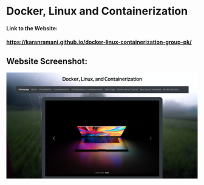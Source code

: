 # Docker, Linux and Containerization
#### Link to the Website: 
#### https://karanramani.github.io/docker-linux-containerization-group-pk/

## Website Screenshot:
![homepage](Images/site.jpg)